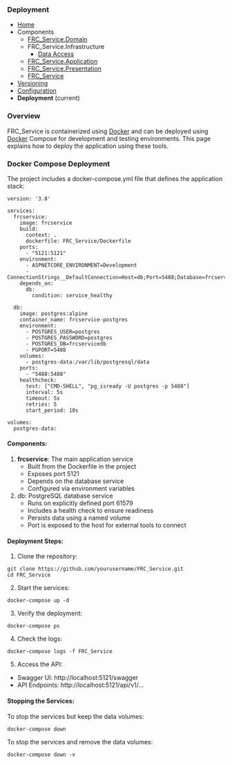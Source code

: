 ### Deployment

- [Home](Home.md)
- Components
  - [FRC_Service.Domain](FRC_Service-Domain.md)
  - FRC_Service.Infrastructure
    - [Data Access](FRC_Service-Infrastructure-DataAccess.md)
  - [FRC_Service.Application](FRC_Service-Application.md)
  - [FRC_Service.Presentation](FRC_Service-Presentation.md)
  - [FRC_Service](FRC_Service.md)
- [Versioning](Versioning.md)
- [Configuration](Configuration.md)
- **Deployment** (current)

### Overview

FRC_Service is containerized using [Docker](https://www.docker.com/get-started/) and can be deployed using [Docker](https://www.docker.com/get-started/)
Compose for development and testing environments. This page explains how to deploy the
application using these tools.

### Docker Compose Deployment

The project includes a docker-compose.yml file that defines the application stack:

```
version: '3.8'

services:
  frcservice:
    image: frcservice
    build:
      context: .
      dockerfile: FRC_Service/Dockerfile
    ports:
      - "5121:5121"
    environment:
      - ASPNETCORE_ENVIRONMENT=Development
      - ConnectionStrings__DefaultConnection=Host=db;Port=5488;Database=frcservicedb;Username=postgres;Password=postgres;
    depends_on:
      db:
        condition: service_healthy

  db:
    image: postgres:alpine
    container_name: frcservice-postgres
    environment:
      - POSTGRES_USER=postgres
      - POSTGRES_PASSWORD=postgres
      - POSTGRES_DB=frcservicedb
      - PGPORT=5488
    volumes:
      - postgres-data:/var/lib/postgresql/data
    ports:
      - "5488:5488"
    healthcheck:
      test: ["CMD-SHELL", "pg_isready -U postgres -p 5488"]
      interval: 5s
      timeout: 5s
      retries: 5
      start_period: 10s

volumes:
  postgres-data:
```

#### Components:

1. **frcservice**: The main application service
   - Built from the Dockerfile in the project
   - Exposes port 5121
   - Depends on the database service
   - Configured via environment variables
2. db: PostgreSQL database service
   - Runs on explicitly defined port 61579
   - Includes a health check to ensure readiness
   - Persists data using a named volume
   - Port is exposed to the host for external tools to connect

#### Deployment Steps:

1. Clone the repository:
```
git clone https://github.com/yourusername/FRC_Service.git
cd FRC_Service
```
2. Start the services:
```
docker-compose up -d
```
3. Verify the deployment:
```
docker-compose ps
```
4. Check the logs:
```
docker-compose logs -f FRC_Service
```
5. Access the API:
 - Swagger UI: http://localhost:5121/swagger
 - API Endpoints: http://localhost:5121/api/v1/...

#### Stopping the Services:

To stop the services but keep the data volumes:
```
docker-compose down
```

To stop the services and remove the data volumes:
```
docker-compose down -v
```